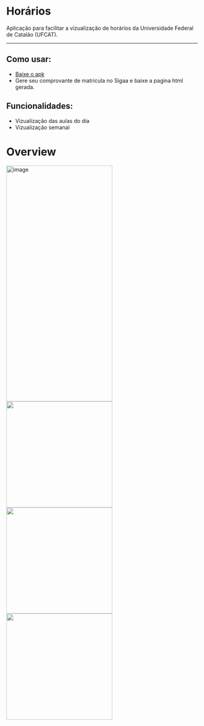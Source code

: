 # Horários

Aplicação para facilitar a vizualização de horários da Universidade Federal de Catalão (UFCAT).

---
## Como usar:
- [Baixe o apk](https://github.com/Ernesto-Alves67/horarios/releases/download/dev/horarios-v1.0.0.apk)
- Gere seu comprovante de matricula no Sigaa e baixe a pagina html gerada.
## Funcionalidades:
- Vizualização das aulas do dia
- Vizualização semanal

# Overview

<img width="279" height="620" alt="image" src="https://github.com/user-attachments/assets/195db0c0-ef90-4131-96c5-d6435e15915d" />

<img width="279"  src="https://github.com/user-attachments/assets/a4526f1d-d3b6-42c9-9a58-c27ea51ded75" />

<img width="279" src="https://github.com/user-attachments/assets/a589a5de-0ab3-43fd-8f79-48a98efbc056" />

<img width="279"  src="https://github.com/user-attachments/assets/e8e6aee4-94a2-42f4-8b2e-5466d82245a4" />


